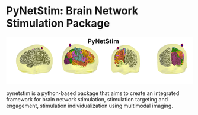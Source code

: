 PyNetStim: Brain Network Stimulation Package
===============================================

<img src='./docs/logo-lowres.png' style="horizontal-align:middle">

pynetstim is a python-based package that aims to create an integrated framework for brain network stimulation, stimulation targeting and engagement, stimulation individualization using multimodal imaging.


	




